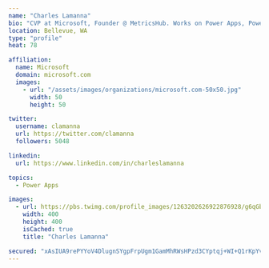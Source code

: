 ```yaml
---
name: "Charles Lamanna"
bio: "CVP at Microsoft, Founder @ MetricsHub. Works on Power Apps, Power Automate, Power Virtual Agent, Common Data Service and Dynamics 365."
location: Bellevue, WA
type: "profile"
heat: 78

affiliation:
  name: Microsoft
  domain: microsoft.com
  images:
    - url: "/assets/images/organizations/microsoft.com-50x50.jpg"
      width: 50
      height: 50

twitter:
  username: clamanna
  url: https://twitter.com/clamanna
  followers: 5048

linkedin:
  url: https://www.linkedin.com/in/charleslamanna

topics:
  - Power Apps

images:
  - url: https://pbs.twimg.com/profile_images/1263202626922876928/g6qGbHZ-_400x400.jpg
    width: 400
    height: 400
    isCached: true
    title: "Charles Lamanna"

secured: "xAsIUA9rePYYoV4DlugnSYgpFrpUgm1GamMhRWsHPzd3CYptqj+WI+Q1rKpYvIIJs+JN2dXqJLUvrPsA3RJ2P8fKSv2VTqFCuGroCKU+WLY7z197qZW5L0wK9ChOpfZ3CBI2hvr/qz9AFmuhCRf96bfs8mFOzQPK72u38NsXepN7OtjEaFi+0eZJZ1zVeq/PilBHOhXdTgEeE0O0qElhCqDhM4SBiNggMNlfX/MaHKfFcSrqIYPXqT6x7FOXwUpzlMsD+qhDcS7JwwR1lkfKBe/Y8vLkaPm7sO7VwzojZZq+sjuCiqNE2bvddBVwYi/HWFNWpxcrG6GnB/g/HejZHDb6LPMkoi4DtYslimiHtVZi3Q5BOnCsyEjVYQ4nz7+ajMpOp4BBY/JoIecIKuvsW+Yb9opPBCsbC5QINIE2SrA=;ou2HqOPHG9bcwRr/sa/SLA=="
---
```


